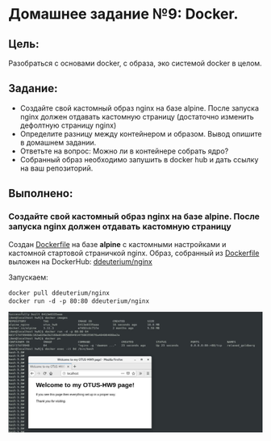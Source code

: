 # **Домашнее задание №9: Docker.**

## **Цель:**

Разобраться с основами docker, с образа, эко системой docker в целом.

## **Задание:**

- Создайте свой кастомный образ nginx на базе alpine. После запуска nginx должен отдавать кастомную страницу (достаточно изменить дефолтную страницу nginx) 
- Определите разницу между контейнером и образом. Вывод опишите в домашнем задании.
- Ответьте на вопрос: Можно ли в контейнере собрать ядро?
- Собранный образ необходимо запушить в docker hub и дать ссылку на ваш репозиторий.


## **Выполнено:**

### **Создайте свой кастомный образ nginx на базе alpine. После запуска nginx должен отдавать кастомную страницу**

Создан [Dockerfile](./Dockerfile) на базе **alpine** c кастомными настройками и кастомной стартовой страничкой nginx. 
Образ, собранный из [Dockerfile](./Dockerfile) выложен на DockerHub: [ddeuterium/nginx](https://hub.docker.com/repository/docker/ddeuterium/nginx) 

Запускаем:

```
docker pull ddeuterium/nginx
docker run -d -p 80:80 ddeuterium/nginx
```

![Screen_1](./screens/Screen_1.JPG)


